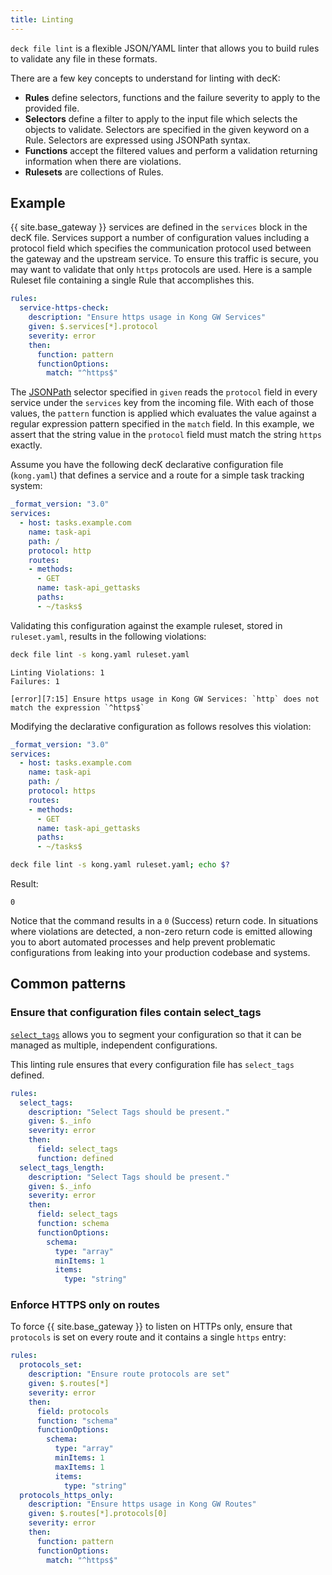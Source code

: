 ```yaml
---
title: Linting
---
```


`deck file lint` is a flexible JSON/YAML linter that allows you to build rules to validate any file in these formats.

There are a few key concepts to understand for linting with decK:

*   **Rules** define selectors, functions and the failure severity to apply to the provided file.
*   **Selectors** define a filter to apply to the input file which selects the objects to validate. Selectors are specified in the given keyword on a Rule. Selectors are expressed using JSONPath syntax.
*   **Functions** accept the filtered values and perform a validation returning information when there are violations.
*   **Rulesets** are collections of Rules.

## Example

{{ site.base_gateway }} services are defined in the `services` block in the decK file. Services support a number of configuration values including a protocol field which specifies the communication protocol used between the gateway and the upstream service. To ensure this traffic is secure, you may want to validate that only `https` protocols are used. Here is a sample Ruleset file containing a single Rule that accomplishes this.

```yaml
rules:
  service-https-check:
    description: "Ensure https usage in Kong GW Services"
    given: $.services[*].protocol
    severity: error
    then:
      function: pattern
      functionOptions:
        match: "^https$"
```

The [JSONPath](http://jsonpath.com/) selector specified in `given` reads the `protocol` field in every service under the `services` key from the incoming file. With each of those values, the `pattern` function is applied which evaluates the value against a regular expression pattern specified in the `match` field. In this example, we assert that the string value in the `protocol` field must match the string `https` exactly.

Assume you have the following decK declarative configuration file (`kong.yaml`) that defines a service and a route for a simple task tracking system:

```yaml
_format_version: "3.0"
services:
  - host: tasks.example.com
    name: task-api
    path: /
    protocol: http
    routes:
    - methods:
      - GET
      name: task-api_gettasks
      paths:
      - ~/tasks$
```

Validating this configuration against the example ruleset, stored in `ruleset.yaml`, results in the following violations: 

```bash
deck file lint -s kong.yaml ruleset.yaml
```

```
Linting Violations: 1
Failures: 1

[error][7:15] Ensure https usage in Kong GW Services: `http` does not match the expression `^https$`
```

Modifying the declarative configuration as follows resolves this violation:

```yaml
_format_version: "3.0"
services:
  - host: tasks.example.com
    name: task-api
    path: /
    protocol: https
    routes:
    - methods:
      - GET
      name: task-api_gettasks
      paths:
      - ~/tasks$
```

```bash
deck file lint -s kong.yaml ruleset.yaml; echo $?
```

Result:
```
0
```

Notice that the command results in a `0` (Success) return code. In situations where violations are detected, a non-zero return code is emitted allowing you to abort automated processes and help prevent problematic configurations from leaking into your production codebase and systems.

## Common patterns

### Ensure that configuration files contain select_tags

[`select_tags`](/deck/gateway/tags/#select-tags) allows you to segment your configuration so that it can be managed as multiple, independent configurations.

This linting rule ensures that every configuration file has `select_tags` defined.

```yaml
rules:
  select_tags:
    description: "Select Tags should be present."
    given: $._info
    severity: error
    then:
      field: select_tags
      function: defined
  select_tags_length:
    description: "Select Tags should be present."
    given: $._info
    severity: error
    then:
      field: select_tags
      function: schema
      functionOptions:
        schema:
          type: "array"
          minItems: 1
          items:
            type: "string"
```

### Enforce HTTPS only on routes

To force {{ site.base_gateway }} to listen on HTTPs only, ensure that `protocols` is set on every route and it contains a single `https` entry:

```yaml
rules:
  protocols_set:
    description: "Ensure route protocols are set"
    given: $.routes[*]
    severity: error
    then:
      field: protocols
      function: "schema"
      functionOptions:
        schema:
          type: "array"
          minItems: 1
          maxItems: 1
          items:
            type: "string"
  protocols_https_only:
    description: "Ensure https usage in Kong GW Routes"
    given: $.routes[*].protocols[0]
    severity: error
    then:
      function: pattern
      functionOptions:
        match: "^https$"

```